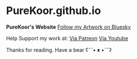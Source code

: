 # PureKoor.github.io

**PureKoor's Website**
[Follow my Artwork on Bluesky](https://bsky.purekoor.com)

Help Support my work at:
[Via Patreon](https://patreon.purekoor.com)
[Via Youtube](https://yt.purekoor.com)

Thanks for reading. Have a bear
ʕ˶´• ᴥ •`˶ʔ
